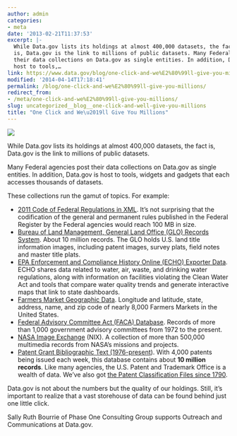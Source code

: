 ```yaml
---
author: admin
categories:
- meta
date: '2013-02-21T11:37:53'
excerpt: |-
  While Data.gov lists its holdings at almost 400,000 datasets, the fact
  is, Data.gov is the link to millions of public datasets. Many Federal agencies post
  their data collections on Data.gov as single entities. In addition, Data.gov is
  host to tools,…
link: https://www.data.gov/blog/one-click-and-we%E2%80%99ll-give-you-millions
modified: '2014-04-14T17:18:41'
permalink: /blog/one-click-and-we%E2%80%99ll-give-you-millions/
redirect_from:
- /meta/one-click-and-we%E2%80%99ll-give-you-millions/
slug: uncategorized__blog__one-click-and-well-give-you-millions
title: "One Click and We\u2019ll Give You Millions"
---
```


![](https://s3.amazonaws.com/bsp-ocsit-prod-east-appdata/datagov/wordpress/2013/10/IMAGE%20FINAL%2022113%20BLOG.PNG)

While Data.gov lists its holdings at almost 400,000 datasets, the fact is, Data.gov is the link to millions of public datasets.

Many Federal agencies post their data collections on Data.gov as single entities. In addition, Data.gov is host to tools, widgets and gadgets that each accesses thousands of datasets.

These collections run the gamut of topics. For example:

* [2011 Code of Federal Regulations in XML](https://explore.data.gov/Other/2011-Code-of-Federal-Regulations-in-XML/icbq-beqy). It’s not surprising that the codification of the general and permanent rules published in the Federal Register by the Federal agencies would reach 100 MB in size.
* [Bureau of Land Management, General Land Office (GLO) Records System](https://explore.data.gov/Geography-and-Environment/Bureau-of-Land-Management-General-Land-Office-Reco/rm2y-d8hv). About 10 million records. The GLO holds U.S. land title information images, including patent images, survey plats, field notes and master title plats.
* [EPA Enforcement and Compliance History Online (ECHO) Exporter Data](https://explore.data.gov/Geography-and-Environment/Bureau-of-Land-Management-General-Land-Office-Reco/rm2y-d8hv). ECHO shares data related to water, air, waste, and drinking water regulations, along with information on facilities violating the Clean Water Act and tools that compare water quality trends and generate interactive maps that link to state dashboards.
* [Farmers Market Geographic Data](https://explore.data.gov/Agriculture/Farmers-Markets-Geographic-Data/wfna-38ey). Longitude and latitude, state, address, name, and zip code of nearly 8,000 Farmers Markets in the United States.
* [Federal Advisory Committee Act (FACA) Database](https://explore.data.gov/Information-and-Communications/Federal-Advisory-Committee-Act-FACA-Database-Compl/ee5n-9bkw). Records of more than 1,000 government advisory committees from 1972 to the present.
* [NASA Image Exchange](https://explore.data.gov/Science-and-Technology/NASA-Image-Exchange/irva-tgt8) (NIX). A collection of more than 500,000 multimedia records from NASA’s missions and projects.
* [Patent Grant Bibliographic Text (1976-present](https://explore.data.gov/Business-Enterprise/Patent-Grant-Bibliographic-Text-1976-Present-/8du5-jxih)). With 4,000 patents being issued each week, this database contains about **10 million records**. Like many agencies, the U.S. Patent and Trademark Office is a wealth of data. We’ve also got [the Patent Classification Files since 1790](http://www.data.gov/business/datasets/patent-classification-bimonthly-files-1790-present).

Data.gov is not about the numbers but the quality of our holdings. Still, it’s important to realize that a vast storehouse of data can be found behind just one little click.

Sally Ruth Bourrie of Phase One Consulting Group supports Outreach and Communications at Data.gov.
